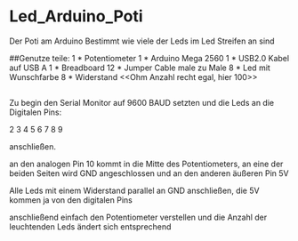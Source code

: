 # Led_Arduino_Poti
Der Poti am Arduino Bestimmt wie viele der Leds im Led Streifen an sind

##Genutze teile:
  1  *    Potentiometer
  1  *    Arduino Mega 2560
  1  *    USB2.0 Kabel auf USB A
  1  *    Breadboard
  12 *    Jumper Cable male zu Male
  8  *    Led mit Wunschfarbe
  8  *    Widerstand <<Ohm Anzahl recht egal, hier 100>>
 ##

Zu begin den Serial Monitor auf 9600 BAUD setzten und die Leds an die Digitalen Pins:

2
3
4
5
6
7
8
9

anschließen.

an den analogen Pin 10 kommt in die Mitte des Potentiometers, an eine der beiden Seiten wird GND angeschlossen und an den anderen äußeren Pin 5V

Alle Leds mit einem Widerstand parallel an GND anschließen, die 5V kommen ja von den digitalen Pins


anschließend einfach den Potentiometer verstellen und die Anzahl der leuchtenden Leds ändert sich entsprechend
